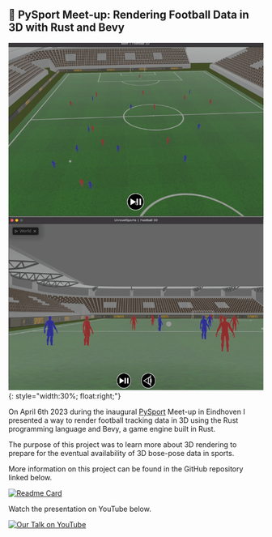 ## 🔬 PySport Meet-up: Rendering Football Data in 3D with Rust and Bevy


![3D Screenshot](/imgs/3D-rs2.png){: style="width:30%; float:right;"}

On April 6th 2023 during the inaugural [PySport](https://twitter.com/pysportorg?lang=en) Meet-up in Eindhoven I presented a way to render football tracking data in 3D using the Rust programming language and Bevy, a game engine built in Rust.

The purpose of this project was to learn more about 3D rendering to prepare for the eventual availability of 3D bose-pose data in sports.

More information on this project can be found in the GitHub repository linked below.

[![Readme Card](https://github-readme-stats.vercel.app/api/pin/?username=UnravelSports&repo=rs-football-3d&theme=dracula)](https://github.com/UnravelSports/rs-football-3d)

Watch the presentation on YouTube below.

[![Our Talk on YouTube](https://img.youtube.com/vi/VwatoPOKIl8/0.jpg)](https://www.youtube.com/watch?v=VwatoPOKIl8)
